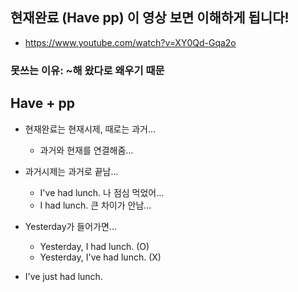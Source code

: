 ## 현재완료 (Have pp) 이 영상 보면 이해하게 됩니다!
* https://www.youtube.com/watch?v=XY0Qd-Gqa2o

### 못쓰는 이유: ~해 왔다로 왜우기 때문

## Have + pp
* 현재완료는 현재시제, 때로는 과거...
  - 과거와 현재를 연결해줌...
  
* 과거시제는 과거로 끝남...
  - I've had lunch. 나 점심 먹었어...
  - I had lunch. 큰 차이가 안남...
  
* Yesterday가 들어가면...
  - Yesterday, I had lunch. (O)
  - Yesterday, I've had lunch. (X)
  
* I've just had lunch.

